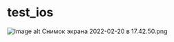 # test_ios

![Image alt](https://github.com/sherislam22/test_ios/raw/main/Снимокэкрана2022-02-20в17.42.50.png)
Снимок экрана 2022-02-20 в 17.42.50.png
